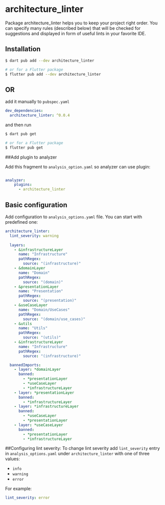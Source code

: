 <!-- 
This README describes the package. If you publish this package to pub.dev,
this README's contents appear on the landing page for your package.

For information about how to write a good package README, see the guide for
[writing package pages](https://dart.dev/guides/libraries/writing-package-pages). 

For general information about developing packages, see the Dart guide for
[creating packages](https://dart.dev/guides/libraries/create-library-packages)
and the Flutter guide for
[developing packages and plugins](https://flutter.dev/developing-packages). 
-->
# architecture_linter

Package architecture_linter helps you to keep your project right order. You can specify many rules (described below) that will be checked for suggestions and displayed in form of useful lints in your favorite IDE. 

## Installation

```sh
$ dart pub add --dev architecture_linter

# or for a Flutter package
$ flutter pub add --dev architecture_linter
```

## OR

add it manually to `pubspec.yaml`

```yaml
dev_dependencies:
  architecture_linter: ^0.0.4
```

and then run

```sh
$ dart pub get

# or for a Flutter package
$ flutter pub get
```
##Add plugin to analyzer

Add this fragment to `analysis_option.yaml` so analyzer can use plugin:
```yaml

analyzer:
    plugins:
      - architecture_linter
```

## Basic configuration

Add configuration to `analysis_options.yaml` file. You can start with predefined one:
```YAML
architecture_linter:
  lint_severity: warning
  
  layers:
    - &infrastructureLayer
      name: "Infrastructure"
      pathRegex:
        source: "(infrastructure)"
    - &domainLayer
      name: "Domain"
      pathRegex:
        source: "(domain)"
    - &presentationLayer
      name: "Presentation"
      pathRegex:
        source: "(presentation)"
    - &useCaseLayer
      name: "Domain/UseCases"
      pathRegex:
        source: "(domain/use_cases)"
    - &utils
      name: "Utils"
      pathRegex:
        source: "(utils)"
    - &infrastructureLayer
      name: "Infrastructure"
      pathRegex:
        source: "(infrastructure)"

  bannedImports:
    - layer: *domainLayer
      banned:
        - *presentationLayer
        - *useCaseLayer
        - *infrastructureLayer
    - layer: *presentationLayer
      banned:
        - *infrastructureLayer
    - layer: *infrastructureLayer
      banned:
        - *useCaseLayer
        - *presentationLayer
    - layer: *useCaseLayer
      banned:
        - *presentationLayer
        - *infrastructureLayer
```
##Configuring lint severity:
To change lint severity add `lint_severity` entry in `analysis_options.yaml` under `architecture_linter` with one of three values:
- `info`
- `warning`
- `error`

For example: 
```YAML
lint_severity: error
```